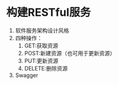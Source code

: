 # 构建RESTful服务
1. 软件服务架构设计风格
2. 四种操作：
   1. GET:获取资源
   2. POST:新建资源（也可用于更新资源）
   3. PUT:更新资源
   4. DELETE:删除资源
3. Swagger